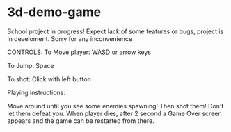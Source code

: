 # 3d-demo-game

School project in progress!
Expect lack of some features or bugs, project is in develoment.
Sorry for any inconvenience

CONTROLS:
To Move player:
WASD or arrow keys

To Jump:
Space

To shot:
Click with left button

Playing instructions:

Move around until you see some enemies spawning! Then shot them! Don't let them defeat you.
When player dies, after 2 second a Game Over screen appears and
the game can be restarted from there.